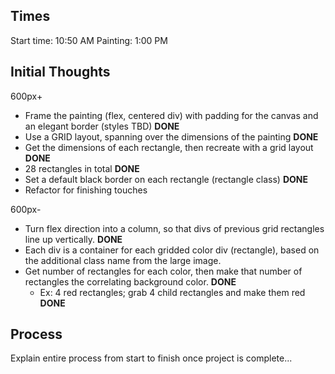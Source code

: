 ## Times

Start time: 10:50 AM
Painting: 1:00 PM

## Initial Thoughts

600px+

- Frame the painting (flex, centered div) with padding for the canvas and an elegant border (styles TBD) **DONE**
- Use a GRID layout, spanning over the dimensions of the painting **DONE**
- Get the dimensions of each rectangle, then recreate with a grid layout **DONE**
- 28 rectangles in total **DONE**
- Set a default black border on each rectangle (rectangle class) **DONE**
- Refactor for finishing touches

600px-

- Turn flex direction into a column, so that divs of previous grid rectangles line up vertically. **DONE**
- Each div is a container for each gridded color div (rectangle), based on the additional class name from the large image.
- Get number of rectangles for each color, then make that number of rectangles the correlating background color. **DONE**
  - Ex: 4 red rectangles; grab 4 child rectangles and make them red **DONE**

## Process

Explain entire process from start to finish once project is complete...
